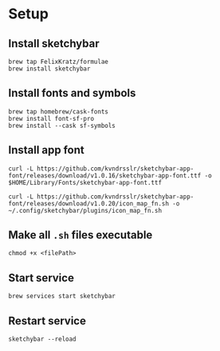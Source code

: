 # Setup
## Install sketchybar
```
brew tap FelixKratz/formulae
brew install sketchybar
```
## Install fonts and symbols
```
brew tap homebrew/cask-fonts
brew install font-sf-pro
brew install --cask sf-symbols
```

## Install app font
```
curl -L https://github.com/kvndrsslr/sketchybar-app-font/releases/download/v1.0.16/sketchybar-app-font.ttf -o $HOME/Library/Fonts/sketchybar-app-font.ttf
```
```
curl -L https://github.com/kvndrsslr/sketchybar-app-font/releases/download/v1.0.20/icon_map_fn.sh -o ~/.config/sketchybar/plugins/icon_map_fn.sh
```

## Make all `.sh` files executable
```
chmod +x <filePath>
```
## Start service
```
brew services start sketchybar
```

## Restart service
```
sketchybar --reload
```
